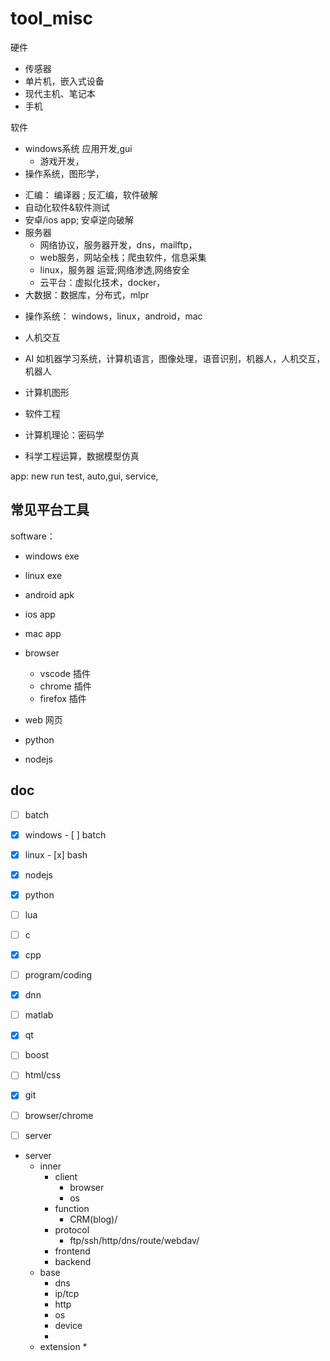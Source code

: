 # tool_misc



硬件

* 传感器
* 单片机，嵌入式设备
* 现代主机、笔记本
* 手机

软件

* windows系统 应用开发,gui
  * 游戏开发，
* 操作系统，图形学，

- 汇编： 编译器 ; 反汇编，软件破解
- 自动化软件&软件测试
- 安卓/ios app; 安卓逆向破解
- 服务器
  - 网络协议，服务器开发，dns，mailftp，
  - web服务，网站全栈；爬虫软件，信息采集
  - linux，服务器 运营;网络渗透,网络安全
  - 云平台：虚拟化技术，docker，
- 大数据：数据库，分布式，mlpr



* 操作系统： windows，linux，android，mac



* 人机交互
* AI 如机器学习系统，计算机语言，图像处理，语音识别，机器人，人机交互，机器人
* 计算机图形
* 软件工程
* 计算机理论：密码学
* 科学工程运算，数据模型仿真


app: new  run test, auto,gui, service,

## 常见平台工具
software：
* windows exe
* linux exe
* android apk
* ios app
* mac app

* browser
    * vscode 插件
    * chrome 插件
    * firefox 插件
* web 网页
* python
* nodejs

## doc

- [ ] batch
- [x] windows
      - [ ] batch
- [x] linux
      - [x] bash

- [x] nodejs
- [x] python
- [ ] lua
- [ ] c
- [x] cpp
- [ ] program/coding
- [x] dnn
- [ ] matlab
- [x] qt
- [ ] boost
- [ ] html/css
  
- [x] git
- [ ] browser/chrome
- [ ] server
  
* server
  * inner
    * client
      * browser
      * os
    * function
      * CRM(blog)/
    * protocol
      * ftp/ssh/http/dns/route/webdav/
    * frontend
    * backend
  * base
    * dns
    * ip/tcp
    * http
    * os
    * device
    * 
  * extension
    * 



